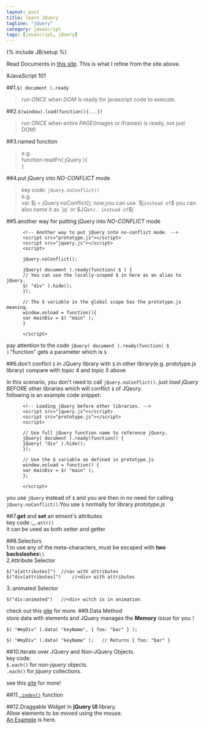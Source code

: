 ```yaml
---
layout: post
title: learn JQuery
tagline: "jQuery"
category: javascript
tags: [javascript, jQuery]
---
```

{% include JB/setup %}

Read Documents in [this site](http://learn.jquery.com).
This is what I refine from the site above.  

#JavaScript 101       

##1.`$( document ).ready` 

>  run *ONCE* when *DOM* is ready for javascript code to execute.

##2.`$(window).load(function(){...})`

>  run *ONCE* when entire *PAGE*(images or iframes) is ready, not just DOM!

##3.named function   
>  e.g.   
>function readFn( jQuery ){     
>}

##4.put jQuery into *NO-CONFLICT* mode    
>  key code: `jQuery.noConflict()`   
>  e.g.      
    var $j = jQuery.noConflict();
>  now,you can use `$j` instead of `$`     
>  you can also name it as `jq` or `$JQ` etc. instead of `$j`

##5.another way for putting jQuery into *NO-CONFLICT* mode  
          
          <!-- Another way to put jQuery into no-conflict mode. -->
          <script src="prototype.js"></script>
          <script src="jquery.js"></script>
          <script>
          
          jQuery.noConflict();
          
          jQuery( document ).ready(function( $ ) {
          // You can use the locally-scoped $ in here as an alias to jQuery.
          $( "div" ).hide();
          });
          
          // The $ variable in the global scope has the prototype.js meaning.
          window.onload = function(){
          var mainDiv = $( "main" );
          }
          
          </script>

  pay attention to the code `jQuery( document ).ready(function( $ )`."function" gets a parameter which is `$`   

##6.don't conflict `$` in JQuery library with `$` in other library(e.g. prototype.js library) compare with *topic 4* and *topic 5* above  

  In this scenario, you don't need to call `jQuery.noConflict()`.
  *just load jQuery BEFORE* other libraries which will conflict `$` of JQeury.  
following is an example code snippet:

          <!-- Loading jQuery before other libraries. -->
          <script src="jquery.js"></script>
          <script src="prototype.js"></script>
          <script>
          
          // Use full jQuery function name to reference jQuery.
          jQuery( document ).ready(function() {
          jQuery( "div" ).hide();
          });
          
          // Use the $ variable as defined in prototype.js
          window.onload = function() {
          var mainDiv = $( "main" );
          };
          
          </script>

  you use `jQuery` instead of `$` and you are then in no need for calling `jQuery.noConflict()`.You use `$` normally for library *prototype.js* 

##7.**get** and **set** an elment's attributes     
  key code :_`.attr()`          
  it can be used as both setter and getter  

##8.Selectors    
  1.to use any of the meta-characters, must be escaped with __**two backslashes**__`\\`         
  2.Attribute Selector

    $("a[attributes]")  //<a> with attributes
    $("div[attributes]")    //<div> with attributes

  3.:animated Selector

    $("div:animated")   //<div> witch is in animation

  check out this [site](http://api.jquery.com/category/selectors/) for more.
##9.Data Method        
  store data with elements and JQuery manages the **Memory** issue for you！  

    $( "#myDiv" ).data( "keyName", { foo: "bar" } );
 
    $( "#myDiv" ).data( "keyName" );   // Returns { foo: "bar" }  

##10.Iterate over JQuery and Non-JQuery Objects.  
  key code:  
  `$.each()` for *non-jquery* objects.  
  `.each()` for *jquery* collections.   

  see this [site](http://learn.jquery.com/using-jquery-core/iterating/) for more!  

##11.[`.index()`](http://learn.jquery.com/using-jquery-core/understanding-index/) function  

##12.Draggable Widget
In **jQuery UI** library.  
Allow elements to be moved using the mouse.  
[An Example](http://jenniferdewalt.com/building_blocks.html) is here.  
